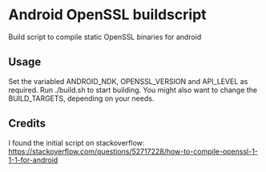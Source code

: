 # Android OpenSSL buildscript

Build script to compile static OpenSSL binaries for android

## Usage

Set the variabled ANDROID_NDK, OPENSSL_VERSION and API_LEVEL as required. Run ./build.sh to start building. 
You might also want to change the BUILD_TARGETS, depending on your needs.

## Credits

I found the initial script on stackoverflow: https://stackoverflow.com/questions/52717228/how-to-compile-openssl-1-1-1-for-android
